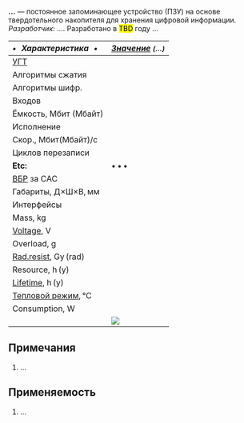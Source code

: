 **…** — постоянное запоминающее устройство (ПЗУ) на основе твердотельного накопителя для хранения цифровой информации.  
*Разработчик:* …. Разработано в <mark>TBD</mark> году …

<small>

|*•    Характеристика    •*|*[Значение](si.md) <small>(…)</small>*|
|:--|:--|
|[УГТ](trl.md)|   |
|Алгоритмы сжатия|   |
|Алгоритмы шифр.|   |
|Входов|   |
|Ёмкость, Мбит (Мбайт)|   |
|Исполнение|   |
|Скор., Мбит(Мбайт)/с|   |
|Циклов перезаписи|   |
|**Etc:**|• • •|
|[ВБР](srrq.md) за САС|   |
|Габариты, Д×Ш×В, мм|   |
|Интерфейсы|   |
|Mass, kg|   |
|[Voltage](voltage.md), V|   |
|Overload, g|   |
|[Rad.resist](ion_rad.md), Gy (rad)|   |
|Resource, h (y)|   |
|[Lifetime](lifetime.md), h (y)|   |
|[Тепловой режим](tcs.md), ℃|   |
|Consumption, W|   |
|| [![](f/ds//_pic1_thumb.jpg)](f/ds//_pic1.jpg)  |

</small>



<p style="page-break-after:always"> </p>

## Примечания
   1. …



## Применяемость
   1. …